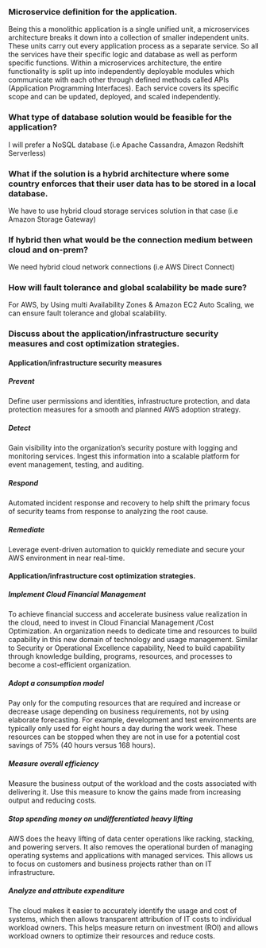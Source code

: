 ### Microservice definition for the application.
Being this a monolithic application is a single unified unit, a microservices architecture breaks it down into a collection of smaller independent units. These units carry out every application process as a separate service. So all the services have their specific logic and database as well as perform specific functions. Within a microservices architecture, the entire functionality is split up into independently deployable modules which communicate with each other through defined methods called APIs (Application Programming Interfaces). Each service covers its specific scope and can be updated, deployed, and scaled independently.

### What type of database solution would be feasible for the application?
I will prefer a NoSQL database (i.e Apache Cassandra, Amazon Redshift Serverless)

### What if the solution is a hybrid architecture where some country enforces that their user data has to be stored in a local database.
We have to use hybrid cloud storage services solution in that case (i.e Amazon Storage Gateway)

### If hybrid then what would be the connection medium between cloud and on-prem?
We need hybrid cloud network connections (i.e AWS Direct Connect)

### How will fault tolerance and global scalability be made sure?
For AWS, by Using multi Availability Zones & Amazon EC2 Auto Scaling, we can ensure fault tolerance and global scalability.

### Discuss about the application/infrastructure security measures and cost optimization strategies.

#### Application/infrastructure security measures

##### Prevent
Define user permissions and identities, infrastructure protection, and data protection measures for a smooth and planned AWS adoption strategy.

##### Detect
Gain visibility into the organization’s security posture with logging and monitoring services. Ingest this information into a scalable platform for event management, testing, and auditing.

##### Respond
Automated incident response and recovery to help shift the primary focus of security teams from response to analyzing the root cause.

##### Remediate
Leverage event-driven automation to quickly remediate and secure your AWS environment in near real-time.

#### Application/infrastructure cost optimization strategies.


##### Implement Cloud Financial Management
To achieve financial success and accelerate business value realization in the cloud, need to invest in Cloud Financial Management /Cost Optimization. An organization needs to dedicate time and resources to build capability in this new domain of technology and usage management. Similar to Security or Operational Excellence capability, Need to build capability through knowledge building, programs, resources, and processes to become a cost-efficient organization.

##### Adopt a consumption model
Pay only for the computing resources that are required and increase or decrease usage depending on business requirements, not by using elaborate forecasting. For example, development and test environments are typically only used for eight hours a day during the work week. These resources can be stopped when they are not in use for a potential cost savings of 75% (40 hours versus 168 hours).

##### Measure overall efficiency
Measure the business output of the workload and the costs associated with delivering it. Use this measure to know the gains made from increasing output and reducing costs.

##### Stop spending money on undifferentiated heavy lifting
AWS does the heavy lifting of data center operations like racking, stacking, and powering servers. It also removes the operational burden of managing operating systems and applications with managed services. This allows us to focus on customers and business projects rather than on IT infrastructure.

##### Analyze and attribute expenditure
The cloud makes it easier to accurately identify the usage and cost of systems, which then allows transparent attribution of IT costs to individual workload owners. This helps measure return on investment (ROI) and allows workload owners to optimize their resources and reduce costs.

